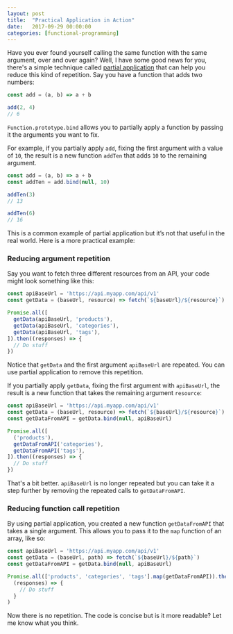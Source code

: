 ```yaml
---
layout: post
title:  "Practical Application in Action"
date:   2017-09-29 00:00:00
categories: [functional-programming]
---
```


Have you ever found yourself calling the same function with the same argument, over and over again? Well, I have some good news for you, there's a simple technique called [partial application](https://en.wikipedia.org/wiki/Partial_application) that can help you reduce this kind of repetition. Say you have a function that adds two numbers:

```js
const add = (a, b) => a + b

add(2, 4)
// 6
```

`Function.prototype.bind` allows you to partially apply a function by passing it the arguments you want to fix.

For example, if you partially apply `add`,  fixing the first argument with a value of `10`, the result is a new function `addTen` that adds `10` to the remaining argument.

```js
const add = (a, b) => a + b
const addTen = add.bind(null, 10)

addTen(3)
// 13

addTen(6)
// 16
```

This is a common example of partial application but it’s not that useful in the real world. Here is a more practical example:

### Reducing argument repetition 

Say you want to fetch three different resources from an API, your code might look something like this:

```js
const apiBaseUrl = 'https://api.myapp.com/api/v1'
const getData = (baseUrl, resource) => fetch(`${baseUrl}/${resource}`)

Promise.all([
  getData(apiBaseUrl, 'products'),
  getData(apiBaseUrl, 'categories'),
  getData(apiBaseUrl, 'tags'),
]).then((responses) => {
  // Do stuff
})
```

Notice that `getData` and the first argument `apiBaseUrl` are repeated. You can use partial application to remove this repetition. 

If you partially apply `getData`, fixing the first argument with `apiBaseUrl`, the result is a new function that takes the remaining argument `resource`:

```js
const apiBaseUrl = 'https://api.myapp.com/api/v1'
const getData = (baseUrl, resource) => fetch(`${baseUrl}/${resource}`)
const getDataFromAPI = getData.bind(null, apiBaseUrl)

Promise.all([
  ('products'),
  getDataFromAPI('categories'),
  getDataFromAPI('tags'),
]).then((responses) => {
  // Do stuff
})
```

That's a bit better. `apiBaseUrl` is no longer repeated but you can take it a step further by removing the repeated calls to `getDataFromAPI`.

### Reducing function call repetition 

By using partial application, you created a new function `getDataFromAPI` that takes a single argument. This allows you to pass it to the `map` function of an array, like so:

```js
const apiBaseUrl = 'https://api.myapp.com/api/v1'
const getData = (baseUrl, path) => fetch(`${baseUrl}/${path}`)
const getDataFromAPI = getData.bind(null, apiBaseUrl)

Promise.all(['products', 'categories', 'tags'].map(getDataFromAPI)).then(
  (responses) => {
    // Do stuff
  }
)
```

Now there is no repetition. The code is concise but is it more readable? Let me know what you think.

